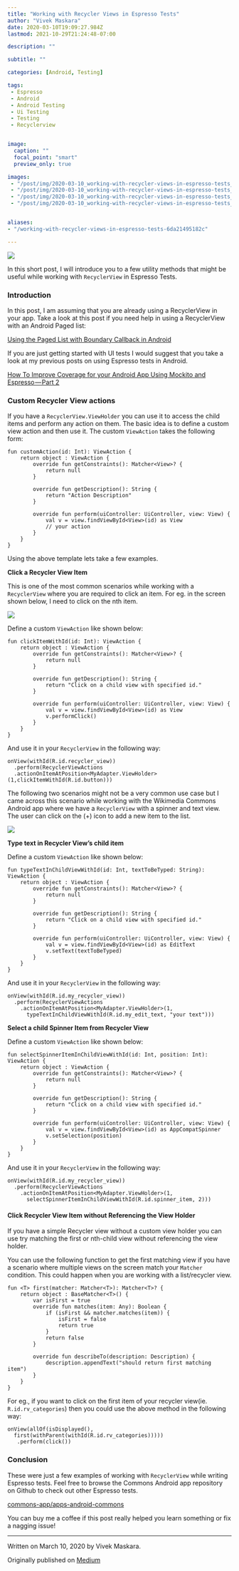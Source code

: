 ```yaml
---
title: "Working with Recycler Views in Espresso Tests"
author: "Vivek Maskara"
date: 2020-03-10T19:09:27.984Z
lastmod: 2021-10-29T21:24:48-07:00

description: ""

subtitle: ""

categories: [Android, Testing]

tags:
 - Espresso
 - Android
 - Android Testing
 - Ui Testing
 - Testing
 - Recyclerview


image:
  caption: ""
  focal_point: "smart"
  preview_only: true

images:
 - "/post/img/2020-03-10_working-with-recycler-views-in-espresso-tests_0.jpeg"
 - "/post/img/2020-03-10_working-with-recycler-views-in-espresso-tests_1.png"
 - "/post/img/2020-03-10_working-with-recycler-views-in-espresso-tests_2.png"
 - "/post/img/2020-03-10_working-with-recycler-views-in-espresso-tests_3.png"


aliases:
- "/working-with-recycler-views-in-espresso-tests-6da21495182c"

---
```


![](/post/img/2020-03-10_working-with-recycler-views-in-espresso-tests_0.jpeg#layoutTextWidth)

In this short post, I will introduce you to a few utility methods that might be useful while working with `RecyclerView` in Espresso Tests.

### Introduction

In this post, I am assuming that you are already using a RecyclerView in your app. Take a look at this post if you need help in using a RecyclerView with an Android Paged list:

[Using the Paged List with Boundary Callback in Android](/using-the-paged-list-with-boundary-callback-in-android-b784a4f6f693 "https://medium.com/@maskaravivek/using-the-paged-list-with-boundary-callback-in-android-b784a4f6f693")

If you are just getting started with UI tests I would suggest that you take a look at my previous posts on using Espresso tests in Android.

[How To Improve Coverage for your Android App Using Mockito and Espresso — Part 2](https://proandroiddev.com/how-to-improve-coverage-for-your-android-app-using-mockito-and-espresso-part-2-f4c2ac57bce8 "https://proandroiddev.com/how-to-improve-coverage-for-your-android-app-using-mockito-and-espresso-part-2-f4c2ac57bce8")

### Custom Recycler View actions

If you have a `RecyclerView.ViewHolder` you can use it to access the child items and perform any action on them. The basic idea is to define a custom view action and then use it. The custom `ViewAction` takes the following form:

```
fun customAction(id: Int): ViewAction {
    return object : ViewAction {
        override fun getConstraints(): Matcher<View>? {
            return null
        }

        override fun getDescription(): String {
            return "Action Description"
        }

        override fun perform(uiController: UiController, view: View) {
            val v = view.findViewById<View>(id) as View 
            // your action
        }
    }
}
```

Using the above template lets take a few examples.

**Click a Recycler View Item**

This is one of the most common scenarios while working with a `RecyclerView` where you are required to click an item. For eg. in the screen shown below, I need to click on the nth item.

![](/post/img/2020-03-10_working-with-recycler-views-in-espresso-tests_1.png#layoutTextWidth)

Define a custom `ViewAction` like shown below:

```
fun clickItemWithId(id: Int): ViewAction {
    return object : ViewAction {
        override fun getConstraints(): Matcher<View>? {
            return null
        }

        override fun getDescription(): String {
            return "Click on a child view with specified id."
        }

        override fun perform(uiController: UiController, view: View) {
            val v = view.findViewById<View>(id) as View
            v.performClick()
        }
    }
}
```

And use it in your `RecyclerView` in the following way:

```
onView(withId(R.id.recycler_view))
  .perform(RecyclerViewActions
  .actionOnItemAtPosition<MyAdapter.ViewHolder>(1,clickItemWithId(R.id.button)))
```

The following two scenarios might not be a very common use case but I came across this scenario while working with the Wikimedia Commons Android app where we have a `RecyclerView` with a spinner and text view. The user can click on the (+) icon to add a new item to the list.

![](/post/img/2020-03-10_working-with-recycler-views-in-espresso-tests_2.png#layoutTextWidth)

**Type text in Recycler View’s child item**

Define a custom `ViewAction` like shown below:

```
fun typeTextInChildViewWithId(id: Int, textToBeTyped: String): ViewAction {
    return object : ViewAction {
        override fun getConstraints(): Matcher<View>? {
            return null
        }

        override fun getDescription(): String {
            return "Click on a child view with specified id."
        }

        override fun perform(uiController: UiController, view: View) {
            val v = view.findViewById<View>(id) as EditText
            v.setText(textToBeTyped)
        }
    }
}
```

And use it in your `RecyclerView` in the following way:

```
onView(withId(R.id.my_recycler_view))
  .perform(RecyclerViewActions
    .actionOnItemAtPosition<MyAdapter.ViewHolder>(1, 
      typeTextInChildViewWithId(R.id.my_edit_text, "your text")))
```

**Select a child Spinner Item from Recycler View**

Define a custom `ViewAction` like shown below:

```
fun selectSpinnerItemInChildViewWithId(id: Int, position: Int): ViewAction {
    return object : ViewAction {
        override fun getConstraints(): Matcher<View>? {
            return null
        }

        override fun getDescription(): String {
            return "Click on a child view with specified id."
        }

        override fun perform(uiController: UiController, view: View) {
            val v = view.findViewById<View>(id) as AppCompatSpinner
            v.setSelection(position)
        }
    }
}
```

And use it in your `RecyclerView` in the following way:

```
onView(withId(R.id.my_recycler_view))
  .perform(RecyclerViewActions
    .actionOnItemAtPosition<MyAdapter.ViewHolder>(1, 
      selectSpinnerItemInChildViewWithId(R.id.spinner_item, 2)))
```

#### Click Recycler View Item without Referencing the View Holder

If you have a simple Recycler view without a custom view holder you can use try matching the first or nth-child view without referencing the view holder.

You can use the following function to get the first matching view if you have a scenario where multiple views on the screen match your `Matcher` condition. This could happen when you are working with a list/recycler view.

```
fun <T> first(matcher: Matcher<T>): Matcher<T>? {
    return object : BaseMatcher<T>() {
        var isFirst = true
        override fun matches(item: Any): Boolean {
            if (isFirst && matcher.matches(item)) {
                isFirst = false
                return true
            }
            return false
        }

        override fun describeTo(description: Description) {
            description.appendText("should return first matching item")
        }
    }
}
```

For eg., if you want to click on the first item of your recycler view(ie. `R.id.rv_categories`) then you could use the above method in the following way:

```
onView(allOf(isDisplayed(), 
  first(withParent(withId(R.id.rv_categories)))))
   .perform(click())
```

### Conclusion

These were just a few examples of working with `RecyclerView` while writing Espresso tests. Feel free to browse the Commons Android app repository on Github to check out other Espresso tests.

[commons-app/apps-android-commons](https://github.com/commons-app/apps-android-commons/tree/master/app/src/androidTest/java/fr/free/nrw/commons "https://github.com/commons-app/apps-android-commons/tree/master/app/src/androidTest/java/fr/free/nrw/commons")

You can buy me a coffee if this post really helped you learn something or fix a nagging issue!

* * *
Written on March 10, 2020 by Vivek Maskara.

Originally published on [Medium](https://medium.com/@maskaravivek/working-with-recycler-views-in-espresso-tests-6da21495182c)
